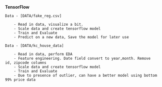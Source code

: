 **TensorFlow**

    Data - [DATA/fake_reg.csv]

        - Read in data, visualize a bit.
        - Scale data and create tensorflow model
        - Train and Evaluate
        - Predict on a new data, Save the model for later use
        
    Data - [DATA/kc_house_data]

        - Read in data, perform EDA 
        - Feature engineering. Date field convert to year,month. Remove id, zipcode columns
        - Scale data and create tensorflow model
        - Train and Evaluate
        - Due to presence of outlier, can have a better model using bottom 99% price data
        